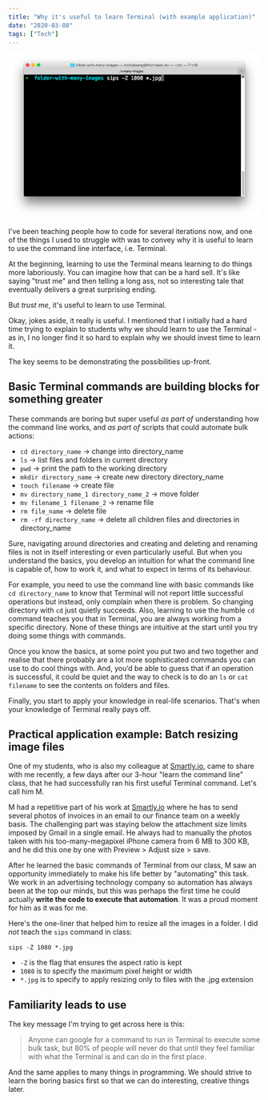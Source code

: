 ```yaml
---
title: "Why it's useful to learn Terminal (with example application)"
date: "2020-03-08"
tags: ["Tech"]
---
```


![why it is useful to learn to use the terminal with example application nick ang](images/why-it-is-usefu-to-learn-to-use-the-terminal-with-example-application-nick-ang.png)

I've been teaching people how to code for several iterations now, and one of the things I used to struggle with was to convey why it is useful to learn to use the command line interface, i.e. Terminal.

At the beginning, learning to use the Terminal means learning to do things more laboriously. You can imagine how that can be a hard sell. It's like saying "trust me" and then telling a long ass, not so interesting tale that eventually delivers a great surprising ending.

But _trust me_, it's useful to learn to use Terminal.

Okay, jokes aside, it really is useful. I mentioned that I initially had a hard time trying to explain to students why we should learn to use the Terminal - as in, I no longer find it so hard to explain why we should invest time to learn it.

The key seems to be demonstrating the possibilities up-front.

## Basic Terminal commands are building blocks for something greater

These commands are boring but super useful _as part of_ understanding how the command line works, and _as part of_ scripts that could automate bulk actions:

- `cd directory_name` -> change into directory\_name
- `ls` -> list files and folders in current directory
- `pwd` -> print the path to the working directory
- `mkdir directory_name` -> create new directory directory\_name
- `touch filename` -> create file
- `mv directory_name_1 directory_name_2` -> move folder
- `mv filename_1 filename_2` -> rename file
- `rm file_name` -> delete file
- `rm -rf directory_name` -> delete all children files and directories in directory\_name

Sure, navigating around directories and creating and deleting and renaming files is not in itself interesting or even particularly useful. But when you understand the basics, you develop an intuition for what the command line is capable of, how to work it, and what to expect in terms of its behaviour.

For example, you need to use the command line with basic commands like `cd directory_name` to know that Terminal will not report little successful operations but instead, only complain when there is problem. So changing directory with `cd` just quietly succeeds. Also, learning to use the humble `cd` command teaches you that in Terminal, you are always working from a specific directory. None of these things are intuitive at the start until you try doing some things with commands.

Once you know the basics, at some point you put two and two together and realise that there probably are a lot more sophisticated commands you can use to do cool things with. And, you’d be able to guess that if an operation is successful, it could be quiet and the way to check is to do an `ls` or `cat filename` to see the contents on folders and files.

Finally, you start to apply your knowledge in real-life scenarios. That's when your knowledge of Terminal really pays off.

## Practical application example: Batch resizing image files

One of my students, who is also my colleague at [Smartly.io](http://smartly.io/), came to share with me recently, a few days after our 3-hour "learn the command line" class, that he had successfully ran his first useful Terminal command. Let's call him M.

M had a repetitive part of his work at [Smartly.io](http://smartly.io) where he has to send several photos of invoices in an email to our finance team on a weekly basis. The challenging part was staying below the attachment size limits imposed by Gmail in a single email. He always had to manually the photos taken with his too-many-megapixel iPhone camera from 6 MB to 300 KB, and he did this one by one with Preview > Adjust size > save.

After he learned the basic commands of Terminal from our class, M saw an opportunity immediately to make his life better by "automating" this task. We work in an advertising technology company so automation has always been at the top our minds, but this was perhaps the first time he could actually **write the code to execute that automation**. It was a proud moment for him as it was for me.

Here's the one-liner that helped him to resize all the images in a folder. I did _not_ teach the `sips` command in class:

```shell
sips -Z 1080 *.jpg
```

- `-Z` is the flag that ensures the aspect ratio is kept
- `1080` is to specify the maximum pixel height or width
- `*.jpg` is to specify to apply resizing only to files with the .jpg extension

## Familiarity leads to use

The key message I'm trying to get across here is this:

> Anyone can google for a command to run in Terminal to execute some bulk task, but 80% of people will never do that until they feel familiar with what the Terminal is and can do in the first place.

And the same applies to many things in programming. We should strive to learn the boring basics first so that we can do interesting, creative things later.
